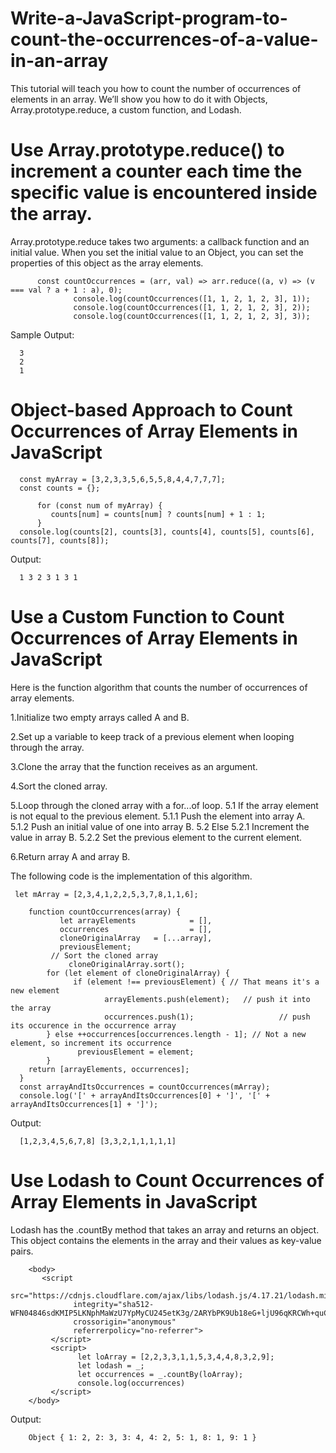 # Write-a-JavaScript-program-to-count-the-occurrences-of-a-value-in-an-array






This tutorial will teach you how to count the number of occurrences of elements in an array. We’ll show you how to do it with Objects, Array.prototype.reduce,         a custom function, and Lodash.
   

    
    
    



# Use Array.prototype.reduce() to increment a counter each time the specific value is encountered inside the array.
    
   
   
   
   
   
 Array.prototype.reduce takes two arguments: a callback function and an initial value. When you set the initial value to an Object, you can set the properties of   this object as the array elements.
   
   
   
   
   
   
   
   
   
   
   
          const countOccurrences = (arr, val) => arr.reduce((a, v) => (v === val ? a + 1 : a), 0);
                  console.log(countOccurrences([1, 1, 2, 1, 2, 3], 1));
                  console.log(countOccurrences([1, 1, 2, 1, 2, 3], 2));
                  console.log(countOccurrences([1, 1, 2, 1, 2, 3], 3)); 
                  
                  
      
  Sample Output:
  
      3
      2
      1
      

# Object-based Approach to Count Occurrences of Array Elements in JavaScript
    
      
      const myArray = [3,2,3,3,5,6,5,5,8,4,4,7,7,7];
      const counts = {};

          for (const num of myArray) {
             counts[num] = counts[num] ? counts[num] + 1 : 1;
          }
      console.log(counts[2], counts[3], counts[4], counts[5], counts[6], counts[7], counts[8]);
      
      
      
      
  Output:
      
      1 3 2 3 1 3 1  
      
      
      
      
 # Use a Custom Function to Count Occurrences of Array Elements in JavaScript
     
 Here is the function algorithm that counts the number of occurrences of array elements.

1.Initialize two empty arrays called A and B.

2.Set up a variable to keep track of a previous element when looping through the array.

3.Clone the array that the function receives as an argument.

4.Sort the cloned array.

5.Loop through the cloned array with a for...of loop. 5.1 If the array element is not equal to the previous element. 5.1.1 Push the element into array A. 5.1.2 Push an
initial value of one into array B. 5.2 Else 5.2.1 Increment the value in array B. 5.2.2 Set the previous element to the current element.

6.Return array A and array B.

  The following code is the implementation of this algorithm.
     
     
     

     
     
     let mArray = [2,3,4,1,2,2,5,3,7,8,1,1,6];

        function countOccurrences(array) {
               let arrayElements 			= [],
               occurrences					= [],
               cloneOriginalArray 	= [...array], 
               previousElement;
             // Sort the cloned array
                 cloneOriginalArray.sort();
            for (let element of cloneOriginalArray) {
                  if (element !== previousElement) { // That means it's a new element
                         arrayElements.push(element); 	// push it into the array
                         occurrences.push(1);					// push its occurence in the occurrence array
            } else ++occurrences[occurrences.length - 1]; // Not a new element, so increment its occurrence
                   previousElement = element;
            }
       	return [arrayElements, occurrences];
      }
      const arrayAndItsOccurrences = countOccurrences(mArray);
      console.log('[' + arrayAndItsOccurrences[0] + ']', '[' + arrayAndItsOccurrences[1] + ']');
      
      
      
   Output: 
      
      [1,2,3,4,5,6,7,8] [3,3,2,1,1,1,1,1]
      
 # Use Lodash to Count Occurrences of Array Elements in JavaScript
 
 
 
   Lodash has the .countBy method that takes an array and returns an object. This object contains the elements in the array and their values as key-value pairs.
          
          
          
          
          
          
        <body>
       	   <script
	              src="https://cdnjs.cloudflare.com/ajax/libs/lodash.js/4.17.21/lodash.min.js"
	              integrity="sha512-WFN04846sdKMIP5LKNphMaWzU7YpMyCU245etK3g/2ARYbPK9Ub18eG+ljU96qKRCWh+quCY7yefSmlkQw1ANQ=="
                  crossorigin="anonymous"
	              referrerpolicy="no-referrer">
	         </script>
	         <script>
		           let loArray = [2,2,3,3,1,1,5,3,4,4,8,3,2,9];
		           let lodash = _;
		           let occurrences = _.countBy(loArray);
		           console.log(occurrences)
	         </script>
        </body>    
        
        
        
  Output:
        
        Object { 1: 2, 2: 3, 3: 4, 4: 2, 5: 1, 8: 1, 9: 1 }
      
      
      
